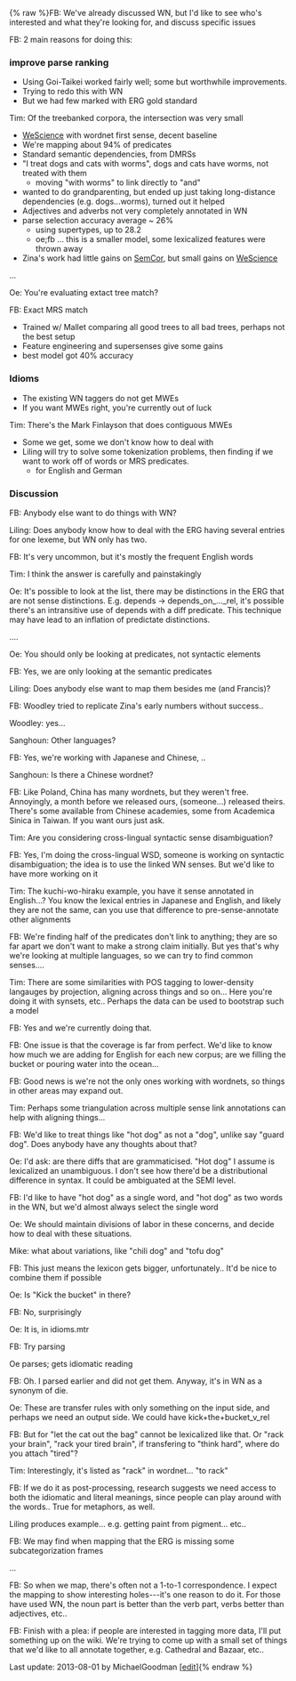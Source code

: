 {% raw %}FB: We've already discussed WN, but I'd like to see who's interested and
what they're looking for, and discuss specific issues

FB: 2 main reasons for doing this:

### improve parse ranking

- Using Goi-Taikei worked fairly well; some but worthwhile
improvements.
- Trying to redo this with WN
- But we had few marked with ERG gold standard

Tim: Of the treebanked corpora, the intersection was very small

- [WeScience](WeScience) with wordnet first sense, decent baseline
- We're mapping about 94% of predicates
- Standard semantic dependencies, from DMRSs
- "I treat dogs and cats with worms", dogs and cats have worms, not
treated with them
  - moving "with worms" to link directly to "and"
- wanted to do grandparenting, but ended up just taking long-distance
dependencies (e.g. dogs...worms), turned out it helped
- Adjectives and adverbs not very completely annotated in WN
- parse selection accuracy average \~ 26%
  - using supertypes, up to 28.2
  - oe;fb ... this is a smaller model, some lexicalized features
were thrown away
- Zina's work had little gains on [SemCor](https://blog.inductorsoftware.com/docsproto/home/SemCor), but small gains on
[WeScience](WeScience)

...

Oe: You're evaluating extact tree match?

FB: Exact MRS match

- Trained w/ Mallet comparing all good trees to all bad trees, perhaps
not the best setup
- Feature engineering and supersenses give some gains
- best model got 40% accuracy

### Idioms

- The existing WN taggers do not get MWEs
- If you want MWEs right, you're currently out of luck

Tim: There's the Mark Finlayson that does contiguous MWEs

- Some we get, some we don't know how to deal with
- Liling will try to solve some tokenization problems, then finding if
we want to work off of words or MRS predicates.
  - for English and German

### Discussion

FB: Anybody else want to do things with WN?

Liling: Does anybody know how to deal with the ERG having several
entries for one lexeme, but WN only has two.

FB: It's very uncommon, but it's mostly the frequent English words

Tim: I think the answer is carefully and painstakingly

Oe: It's possible to look at the list, there may be distinctions in the
ERG that are not sense distinctions. E.g. depends -&gt;
depends\_on\_...\_rel, it's possible there's an intransitive use of
depends with a diff predicate. This technique may have lead to an
inflation of predictate distinctions.

....

Oe: You should only be looking at predicates, not syntactic elements

FB: Yes, we are only looking at the semantic predicates

Liling: Does anybody else want to map them besides me (and Francis)?

FB: Woodley tried to replicate Zina's early numbers without success..

Woodley: yes...

Sanghoun: Other languages?

FB: Yes, we're working with Japanese and Chinese, ..

Sanghoun: Is there a Chinese wordnet?

FB: Like Poland, China has many wordnets, but they weren't free.
Annoyingly, a month before we released ours, (someone...) released
theirs. There's some available from Chinese academies, some from
Academica Sinica in Taiwan. If you want ours just ask.

Tim: Are you considering cross-lingual syntactic sense disambiguation?

FB: Yes, I'm doing the cross-lingual WSD, someone is working on
syntactic disambiguation; the idea is to use the linked WN senses. But
we'd like to have more working on it

Tim: The kuchi-wo-hiraku example, you have it sense annotated in
English...? You know the lexical entries in Japanese and English, and
likely they are not the same, can you use that difference to
pre-sense-annotate other alignments

FB: We're finding half of the predicates don't link to anything; they
are so far apart we don't want to make a strong claim initially. But yes
that's why we're looking at multiple languages, so we can try to find
common senses....

Tim: There are some similarities with POS tagging to lower-density
langauges by projection, aligning across things and so on... Here you're
doing it with synsets, etc.. Perhaps the data can be used to bootstrap
such a model

FB: Yes and we're currently doing that.

FB: One issue is that the coverage is far from perfect. We'd like to
know how much we are adding for English for each new corpus; are we
filling the bucket or pouring water into the ocean...

FB: Good news is we're not the only ones working with wordnets, so
things in other areas may expand out.

Tim: Perhaps some triangulation across multiple sense link annotations
can help with aligning things...

FB: We'd like to treat things like "hot dog" as not a "dog", unlike say
"guard dog". Does anybody have any thoughts about that?

Oe: I'd ask: are there diffs that are grammaticised. "Hot dog" I assume
is lexicalized an unambiguous. I don't see how there'd be a
distributional difference in syntax. It could be ambiguated at the SEMI
level.

FB: I'd like to have "hot dog" as a single word, and "hot dog" as two
words in the WN, but we'd almost always select the single word

Oe: We should maintain divisions of labor in these concerns, and decide
how to deal with these situations.

Mike: what about variations, like "chili dog" and "tofu dog"

FB: This just means the lexicon gets bigger, unfortunately.. It'd be
nice to combine them if possible

Oe: Is "Kick the bucket" in there?

FB: No, surprisingly

Oe: It is, in idioms.mtr

FB: Try parsing

Oe parses; gets idiomatic reading

FB: Oh. I parsed earlier and did not get them. Anyway, it's in WN as a
synonym of die.

Oe: These are transfer rules with only something on the input side, and
perhaps we need an output side. We could have kick+the+bucket\_v\_rel

FB: But for "let the cat out the bag" cannot be lexicalized like that.
Or "rack your brain", "rack your tired brain", if transfering to "think
hard", where do you attach "tired"?

Tim: Interestingly, it's listed as "rack" in wordnet... "to rack"

FB: If we do it as post-processing, research suggests we need access to
both the idiomatic and literal meanings, since people can play around
with the words.. True for metaphors, as well.

Liling produces example... e.g. getting paint from pigment... etc..

FB: We may find when mapping that the ERG is missing some
subcategorization frames

...

FB: So when we map, there's often not a 1-to-1 correspondence. I expect
the mapping to show interesting holes---it's one reason to do it. For
those have used WN, the noun part is better than the verb part, verbs
better than adjectives, etc..

FB: Finish with a plea: if people are interested in tagging more data,
I'll put something up on the wiki. We're trying to come up with a small
set of things that we'd like to all annotate together, e.g. Cathedral
and Bazaar, etc..

Last update: 2013-08-01 by MichaelGoodman [[edit](https://github.com/delph-in/docs/wiki/SaarlandWordNet/_edit)]{% endraw %}